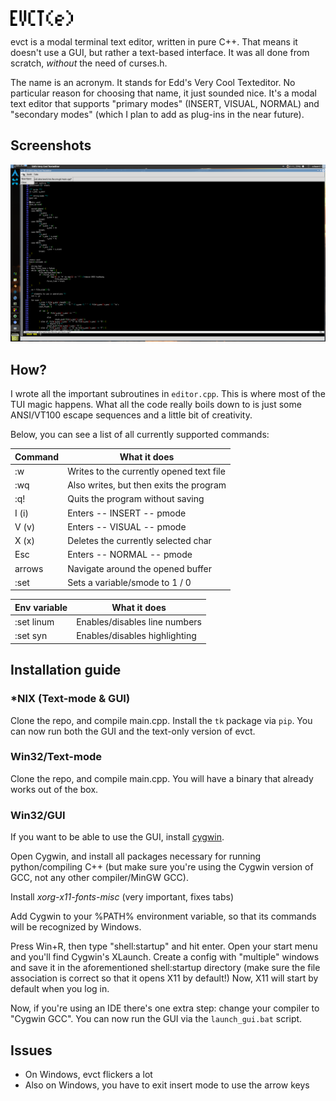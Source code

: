 <img src="img/logo.svg" width=100 height=auto />

evct is a modal terminal text editor, written in pure C++. That means it doesn't use a GUI, but rather a text-based interface. It was all done from scratch, *without* the need of curses.h.

The name is an acronym. It stands for Edd's Very Cool Texteditor. No particular reason for choosing that name, it just sounded nice. It's a modal text editor that supports "primary modes" (INSERT, VISUAL, NORMAL) and "secondary modes" (which I plan to add as plug-ins in the near future).

## Screenshots
![evct running in its native tkinter UI](img/screen1.png)

## How?
I wrote all the important subroutines in `editor.cpp`. This is where most of the TUI magic happens. What all the code really boils down to is just some ANSI/VT100 escape sequences and a little bit of creativity.

Below, you can see a list of all currently supported commands:

| Command | What it does                             |
|---------|------------------------------------------|
| :w      | Writes to the currently opened text file |
| :wq     | Also writes, but then exits the program  |
| :q!     | Quits the program without saving         |
| I (i)   | Enters -- INSERT -- pmode                |
| V (v)   | Enters -- VISUAL -- pmode                |
| X (x)   | Deletes the currently selected char      |
| Esc     | Enters -- NORMAL -- pmode                |
| arrows  | Navigate around the opened buffer        |
| :set    | Sets a variable/smode to 1 / 0           |

| Env variable     | What it does                  |
|------------------|-------------------------------|
|:set linum        | Enables/disables line numbers |
|:set syn          | Enables/disables highlighting |

## Installation guide

### *NIX (Text-mode & GUI)
Clone the repo, and compile main.cpp. Install the `tk` package via `pip`. You can now run both the GUI and the text-only version of evct.

### Win32/Text-mode
Clone the repo, and compile main.cpp. You will have a binary that already works out of the box.

### Win32/GUI
If you want to be able to use the GUI, install [cygwin](https://www.cygwin.com).

Open Cygwin, and install all packages necessary for running python/compiling C++ (but make sure you're using the Cygwin version of GCC, not any other compiler/MinGW GCC).

Install *xorg-x11-fonts-misc* (very important, fixes tabs)

Add Cygwin to your %PATH% environment variable, so that its commands will be recognized by Windows.

Press Win+R, then type "shell:startup" and hit enter. Open your start menu and you'll find Cygwin's XLaunch. Create a config with "multiple" windows and save it in the aforementioned shell:startup directory (make sure the file association is correct so that it opens X11 by default!) Now, X11 will start by default when you log in.

Now, if you're using an IDE there's one extra step: change your compiler to "Cygwin GCC". You can now run the GUI via the `launch_gui.bat` script.

## Issues
* On Windows, evct flickers a lot
* Also on Windows, you have to exit insert mode to use the arrow keys
